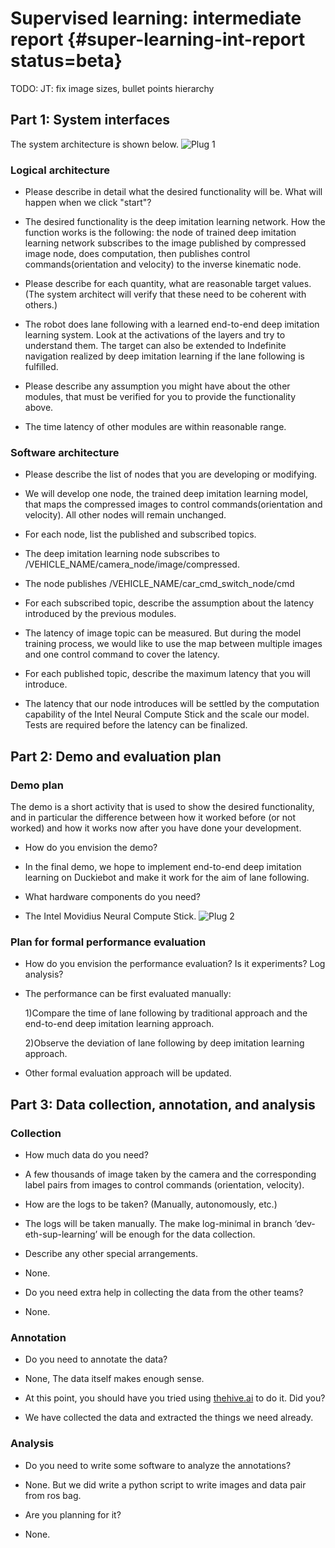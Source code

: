 #  Supervised learning: intermediate report {#super-learning-int-report status=beta}

TODO: JT: fix image sizes, bullet points hierarchy

## Part 1: System interfaces

The system architecture is shown below.
![Plug 1](intermediate_plug1.png)

### Logical architecture

- Please describe in detail what the desired functionality will be. What will happen when we click "start"?

* The desired functionality is the deep imitation learning network. How the function works is the following: the node of trained deep imitation learning network subscribes to the image published by compressed image node, does computation,  then publishes control commands(orientation and velocity) to the inverse kinematic node.

- Please describe for each quantity, what are reasonable target values. (The system architect will verify that these need to be coherent with others.)

* The robot does lane following with a learned end-to-end deep imitation learning system. Look at the activations of the layers and try to understand them. The target can also be extended to Indefinite navigation realized by deep imitation learning if the lane following is fulfilled.

- Please describe any assumption you might have about the other modules, that must be verified for you to provide the functionality above.

* The time latency of other modules are within reasonable range.

<!--
The above must have a check-off by the software architect:

System architect check-off: I, XXX, (agree / do not agree) that the above is compatible with system-level constraints.
-->

### Software architecture

- Please describe the list of nodes that you are developing or modifying.

* We will develop one node, the trained deep imitation learning model, that maps the compressed images to control commands(orientation and velocity). All other nodes will remain unchanged.

- For each node, list the published and subscribed topics.

* The deep imitation learning node subscribes to /VEHICLE_NAME/camera_node/image/compressed.

* The node publishes /VEHICLE_NAME/car_cmd_switch_node/cmd

- For each subscribed topic, describe the assumption about the latency introduced by the previous modules.

* The latency of image topic can be measured. But during the model training process, we would like to use the map between multiple images and one control command to cover the latency.

- For each published topic, describe the maximum latency that you will introduce.

* The latency that our node introduces will be settled by the computation capability of the Intel Neural Compute Stick and the scale our model. Tests are required before the latency can be finalized.


<!--
The above must have a check-off by the software architect:

Software architect check-off: I, XXX, (agree / do not agree) that the above is compatible with system-level constraints.
-->

## Part 2: Demo and evaluation plan


### Demo plan

The demo is a short activity that is used to show the desired functionality, and in particular the difference between how it worked before (or not worked) and how it works now after you have done your development.

- How do you envision the demo?

* In the final demo, we hope to implement end-to-end deep imitation learning on Duckiebot and make it work for the aim of lane following.

- What hardware components do you need?

* The Intel Movidius Neural Compute Stick.
![Plug 2](intermediate_plug2.png)


### Plan for formal performance evaluation

- How do you envision the performance evaluation? Is it experiments? Log analysis?

* The performance can be first evaluated manually:

    1)Compare the time of lane following by traditional approach and the end-to-end deep imitation learning approach.

    2)Observe the deviation of lane following by deep imitation learning approach.

* Other formal evaluation approach will be updated.


<!--
Check-off by Duckietown Vice-President of Safety:

Duckietown Vice-President of Safety: I, (believe / do not believe) that the performance evaluation above is
-->
## Part 3: Data collection, annotation, and analysis


### Collection

- How much data do you need?

* A few thousands of image taken by the camera and the corresponding label pairs from images to control commands (orientation, velocity).

- How are the logs to be taken? (Manually, autonomously, etc.)

* The logs will be taken manually. The make log-minimal in branch ‘dev-eth-sup-learning’ will be enough for the data collection.

- Describe any other special arrangements.

* None.

- Do you need extra help in collecting the data from the other teams?

* None.

### Annotation

- Do you need to annotate the data?

* None, The data itself makes enough sense.

- At this point, you should have you tried using [thehive.ai](https://thehive.ai/) to do it. Did you?

* We have collected the data and extracted the things we need already.


### Analysis

- Do you need to write some software to analyze the annotations?

* None. But we did write a python script to write images and data pair from ros bag.

- Are you planning for it?

* None.

<!--
Check-off by Data Zars:

Data czars check-off: We, XXX and YYY, (believe / do not believe) that the plan above is well structured, and that we can provide the level of support requested.
-->
